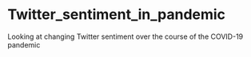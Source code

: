 # Twitter_sentiment_in_pandemic
Looking at changing Twitter sentiment over the course of the COVID-19 pandemic
